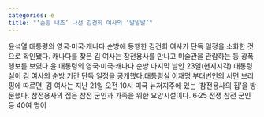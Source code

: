 ```yaml
---
categories: e
title: "‘순방 내조’ 나선 김건희 여사의 ‘말말말’"
---
```

윤석열 대통령의 영국·미국·캐나다 순방에 동행한 김건희 여사가 단독 일정을 소화한 것으로 확인됐다. 캐나다를 찾은 김 여사는 참전용사를 만나고 미술관을 관람하는 등 광폭 행보를 보였다.윤 대통령의 영국·미국·캐나다 순방 마지막 날인 23일(현지시각) 대통령실이 김 여사의 순방 기간 단독 일정을 공개했다.대통령실 이재명 부대변인의 서면 브리핑에 따르면, 김 여사는 지난 21일 오전 10시 미국 뉴저지주에 있는 ‘참전용사의 집’을 방문했다. 참전용사의 집은 참전 군인과 가족을 위한 요양시설이다. 6·25 전쟁 참전 군인 등 40여 명이